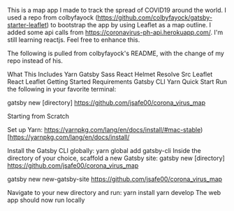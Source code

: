 This is a map app I made to track the spread of COVID19 around the world. I used a repo from colbyfayock (https://github.com/colbyfayock/gatsby-starter-leaflet) to bootstrap the app by using Leaflet as a map outline. I added some api calls from https://coronavirus-ph-api.herokuapp.com/. I'm still learning reactjs. Feel free to enhance this.

The following is pulled from colbyfayock's README, with the change of my repo instead of his.

What This Includes
Yarn
Gatsby
Sass
React Helmet
Resolve Src
Leaflet
React Leaflet
Getting Started
Requirements
Gatsby CLI
Yarn
Quick Start
Run the following in your favorite terminal:

gatsby new [directory] https://github.com/jsafe00/corona_virus_map

Starting from Scratch

Set up Yarn: https://yarnpkg.com/lang/en/docs/install/#mac-stable)[https://yarnpkg.com/lang/en/docs/install/

Install the Gatsby CLI globally:
yarn global add gatsby-cli
Inside the directory of your choice, scaffold a new Gatsby site:
gatsby new [directory] https://github.com/jsafe00/corona_virus_map

gatsby new new-gatsby-site https://github.com/jsafe00/corona_virus_map

Navigate to your new directory and run:
yarn install
yarn develop
The web app should now run locally
